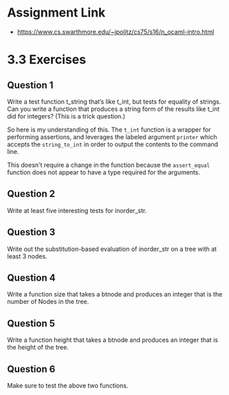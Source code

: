 # Assignment Link
- https://www.cs.swarthmore.edu/~jpolitz/cs75/s16/n_ocaml-intro.html

# 3.3 Exercises
## Question 1
Write a test function t_string that’s like t_int, but tests for equality of strings. Can you write a function that produces a string form of the results like t_int did for integers?
(This is a trick question.)

So here is my understanding of this. The `t_int` function is a wrapper for performing assertions, and leverages the labeled argument `printer` which accepts the `string_to_int` in order to output the contents to the command line.

This doesn't require a change in the function because the `assert_equal` function does not appear to have a type required for the arguments.

## Question 2
Write at least five interesting tests for inorder_str.


## Question 3
Write out the substitution-based evaluation of inorder_str on a tree with at least 3 nodes.

## Question 4
Write a function size that takes a btnode and produces an integer that is the number of Nodes in the tree.

## Question 5
Write a function height that takes a btnode and produces an integer that is the height of the tree.

## Question 6
Make sure to test the above two functions.